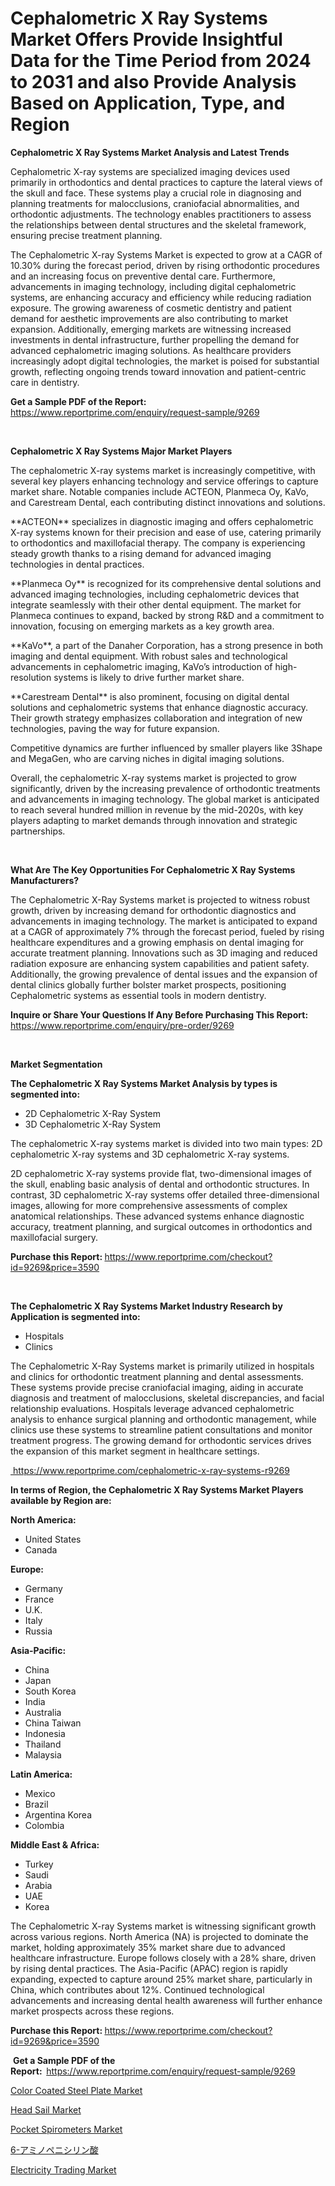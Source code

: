 <p><h1>Cephalometric X Ray Systems Market Offers Provide Insightful Data for the Time Period from 2024 to 2031 and also Provide Analysis Based on Application, Type, and Region</h1></p><p><strong>Cephalometric X Ray Systems Market Analysis and Latest Trends</strong></p>
<p><p>Cephalometric X-ray systems are specialized imaging devices used primarily in orthodontics and dental practices to capture the lateral views of the skull and face. These systems play a crucial role in diagnosing and planning treatments for malocclusions, craniofacial abnormalities, and orthodontic adjustments. The technology enables practitioners to assess the relationships between dental structures and the skeletal framework, ensuring precise treatment planning.</p><p>The Cephalometric X-ray Systems Market is expected to grow at a CAGR of 10.30% during the forecast period, driven by rising orthodontic procedures and an increasing focus on preventive dental care. Furthermore, advancements in imaging technology, including digital cephalometric systems, are enhancing accuracy and efficiency while reducing radiation exposure. The growing awareness of cosmetic dentistry and patient demand for aesthetic improvements are also contributing to market expansion. Additionally, emerging markets are witnessing increased investments in dental infrastructure, further propelling the demand for advanced cephalometric imaging solutions. As healthcare providers increasingly adopt digital technologies, the market is poised for substantial growth, reflecting ongoing trends toward innovation and patient-centric care in dentistry.</p></p>
<p><strong>Get a Sample PDF of the Report:&nbsp;</strong> <a href="https://www.reportprime.com/enquiry/request-sample/9269">https://www.reportprime.com/enquiry/request-sample/9269</a></p>
<p>&nbsp;</p>
<p><strong>Cephalometric X Ray Systems Major Market Players</strong></p>
<p><p>The cephalometric X-ray systems market is increasingly competitive, with several key players enhancing technology and service offerings to capture market share. Notable companies include ACTEON, Planmeca Oy, KaVo, and Carestream Dental, each contributing distinct innovations and solutions.</p><p>**ACTEON** specializes in diagnostic imaging and offers cephalometric X-ray systems known for their precision and ease of use, catering primarily to orthodontics and maxillofacial therapy. The company is experiencing steady growth thanks to a rising demand for advanced imaging technologies in dental practices. </p><p>**Planmeca Oy** is recognized for its comprehensive dental solutions and advanced imaging technologies, including cephalometric devices that integrate seamlessly with their other dental equipment. The market for Planmeca continues to expand, backed by strong R&D and a commitment to innovation, focusing on emerging markets as a key growth area.</p><p>**KaVo**, a part of the Danaher Corporation, has a strong presence in both imaging and dental equipment. With robust sales and technological advancements in cephalometric imaging, KaVo’s introduction of high-resolution systems is likely to drive further market share.</p><p>**Carestream Dental** is also prominent, focusing on digital dental solutions and cephalometric systems that enhance diagnostic accuracy. Their growth strategy emphasizes collaboration and integration of new technologies, paving the way for future expansion.</p><p>Competitive dynamics are further influenced by smaller players like 3Shape and MegaGen, who are carving niches in digital imaging solutions.</p><p>Overall, the cephalometric X-ray systems market is projected to grow significantly, driven by the increasing prevalence of orthodontic treatments and advancements in imaging technology. The global market is anticipated to reach several hundred million in revenue by the mid-2020s, with key players adapting to market demands through innovation and strategic partnerships.</p></p>
<p>&nbsp;</p>
<p><strong>What Are The Key Opportunities For Cephalometric X Ray Systems Manufacturers?</strong></p>
<p><p>The Cephalometric X-Ray Systems market is projected to witness robust growth, driven by increasing demand for orthodontic diagnostics and advancements in imaging technology. The market is anticipated to expand at a CAGR of approximately 7% through the forecast period, fueled by rising healthcare expenditures and a growing emphasis on dental imaging for accurate treatment planning. Innovations such as 3D imaging and reduced radiation exposure are enhancing system capabilities and patient safety. Additionally, the growing prevalence of dental issues and the expansion of dental clinics globally further bolster market prospects, positioning Cephalometric systems as essential tools in modern dentistry.</p></p>
<p><strong>Inquire or Share Your Questions If Any Before Purchasing This Report:</strong> <a href="https://www.reportprime.com/enquiry/pre-order/9269">https://www.reportprime.com/enquiry/pre-order/9269</a></p>
<p>&nbsp;</p>
<p><strong>Market Segmentation</strong></p>
<p><strong>The Cephalometric X Ray Systems Market Analysis by types is segmented into:</strong></p>
<p><ul><li>2D Cephalometric X-Ray System</li><li>3D Cephalometric X-Ray System</li></ul></p>
<p><p>The cephalometric X-ray systems market is divided into two main types: 2D cephalometric X-ray systems and 3D cephalometric X-ray systems. </p><p>2D cephalometric X-ray systems provide flat, two-dimensional images of the skull, enabling basic analysis of dental and orthodontic structures. In contrast, 3D cephalometric X-ray systems offer detailed three-dimensional images, allowing for more comprehensive assessments of complex anatomical relationships. These advanced systems enhance diagnostic accuracy, treatment planning, and surgical outcomes in orthodontics and maxillofacial surgery.</p></p>
<p><strong>Purchase this Report:&nbsp;</strong><a href="https://www.reportprime.com/checkout?id=9269&price=3590">https://www.reportprime.com/checkout?id=9269&price=3590</a></p>
<p>&nbsp;</p>
<p><strong>The Cephalometric X Ray Systems Market Industry Research by Application is segmented into:</strong></p>
<p><ul><li>Hospitals</li><li>Clinics</li></ul></p>
<p><p>The Cephalometric X-Ray Systems market is primarily utilized in hospitals and clinics for orthodontic treatment planning and dental assessments. These systems provide precise craniofacial imaging, aiding in accurate diagnosis and treatment of malocclusions, skeletal discrepancies, and facial relationship evaluations. Hospitals leverage advanced cephalometric analysis to enhance surgical planning and orthodontic management, while clinics use these systems to streamline patient consultations and monitor treatment progress. The growing demand for orthodontic services drives the expansion of this market segment in healthcare settings.</p></p>
<p><a href="https://www.reportprime.com/cephalometric-x-ray-systems-r9269">&nbsp;https://www.reportprime.com/cephalometric-x-ray-systems-r9269</a></p>
<p><strong>In terms of Region, the Cephalometric X Ray Systems Market Players available by Region are:</strong></p>
<p>
    <p> <strong> North America: </strong>
        <ul>
            <li>United States</li>
            <li>Canada</li>
        </ul>
        </p> 
    <p> <strong> Europe: </strong>
        <ul>
            <li>Germany</li>
            <li>France</li>
            <li>U.K.</li>
            <li>Italy</li>
            <li>Russia</li>
        </ul>
        </p> 
    <p> <strong> Asia-Pacific: </strong>
        <ul>
            <li>China</li>
            <li>Japan</li>
            <li>South Korea</li>
            <li>India</li>
            <li>Australia</li>
            <li>China Taiwan</li>
            <li>Indonesia</li>
            <li>Thailand</li>
            <li>Malaysia</li>
        </ul>
        </p> 
    <p> <strong> Latin America: </strong>
        <ul>
            <li>Mexico</li>
            <li>Brazil</li>
            <li>Argentina Korea</li>
            <li>Colombia</li>
        </ul>
        </p> 
    <p> <strong> Middle East & Africa: </strong>
        <ul>
            <li>Turkey</li>
            <li>Saudi</li>
            <li>Arabia</li>
            <li>UAE</li>
            <li>Korea</li>
        </ul>
    </p>
    </p>
<p><p>The Cephalometric X-ray Systems market is witnessing significant growth across various regions. North America (NA) is projected to dominate the market, holding approximately 35% market share due to advanced healthcare infrastructure. Europe follows closely with a 28% share, driven by rising dental practices. The Asia-Pacific (APAC) region is rapidly expanding, expected to capture around 25% market share, particularly in China, which contributes about 12%. Continued technological advancements and increasing dental health awareness will further enhance market prospects across these regions.</p></p>
<p><strong>Purchase this Report: </strong><a href="https://www.reportprime.com/checkout?id=9269&price=3590">https://www.reportprime.com/checkout?id=9269&price=3590</a></p>
<p>&nbsp;<strong>Get a Sample PDF of the Report:&nbsp;&nbsp;</strong><a href="https://www.reportprime.com/enquiry/request-sample/9269">https://www.reportprime.com/enquiry/request-sample/9269</a></p>
<p><strong></strong></p>
<p><p><a href="https://issuu.com/reportprime-2/docs/color-coated-steel-plate-market-siz_6399f0c3ef8eec">Color Coated Steel Plate Market</a></p><p><a href="https://medium.com/@gwendolynbruen/the-head-sail-market-insights-report-offers-an-in-depth-and-thorough-analysis-of-the-market-8c1137877546">Head Sail Market</a></p><p><a href="https://github.com/prosalinda88/Market-Research-Report-List-6/blob/main/pocket-spirometers-market.md">Pocket Spirometers Market</a></p><p><a href="https://medium.com/@qarpaiop35/6-aminopenicillin-acid-market-%E3%81%AF-%E3%82%B3%E3%82%B9%E3%83%88%E7%AE%A1%E7%90%86%E3%81%A8%E5%8A%B9%E7%8E%87%E5%90%91%E4%B8%8A%E3%82%92%E5%84%AA%E5%85%88%E3%81%97%E3%81%BE%E3%81%99-%E3%81%95%E3%82%89%E3%81%AB-%E5%A0%B1%E5%91%8A%E6%9B%B8%E3%81%AF%E5%B8%82%E5%A0%B4%E3%81%AE%E9%9C%80%E8%A6%81%E9%9D%A2%E3%81%A8%E4%BE%9B%E7%B5%A6%E9%9D%A2%E3%81%AE%E4%B8%A1%E6%96%B9%E3%82%92%E3%82%AB%E3%83%90%E3%83%BC%E3%81%97%E3%81%A6%E3%81%84%E3%81%BE%E3%81%99-0423273a2841">6-アミノペニシリン酸</a></p><p><a href="https://www.linkedin.com/pulse/electricity-trading-industry-sector-market-dynamics-future-givzf?trackingId=IM4GfN7wSuuc%2BjdMt9L%2Fdw%3D%3D">Electricity Trading Market</a></p></p>